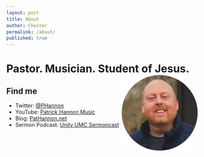 ```yaml
---
layout: post
title: About
author: Chester
permalink: /about/
published: true
---
```

# Pastor. Musician. Student of Jesus.<img align="right" width="200" height="200" src="/_pages/3DE3F8B6-B141-4CC3-BDE4-8F3A54E08FED.jpeg">
## Find me
- Twitter: [@PHannon](https://twitter.com/PHannon)
- YouTube: [Patrick Hannon Music](https://www.youtube.com/PatrickHannonMusic)
- Blog: [PatHannon.net](https://PatHannon.net)
- Sermon Podcast: [Unity UMC Sermoncast](https://podcasts.apple.com/us/podcast/unity-umc-sermoncast/id1482290380)
